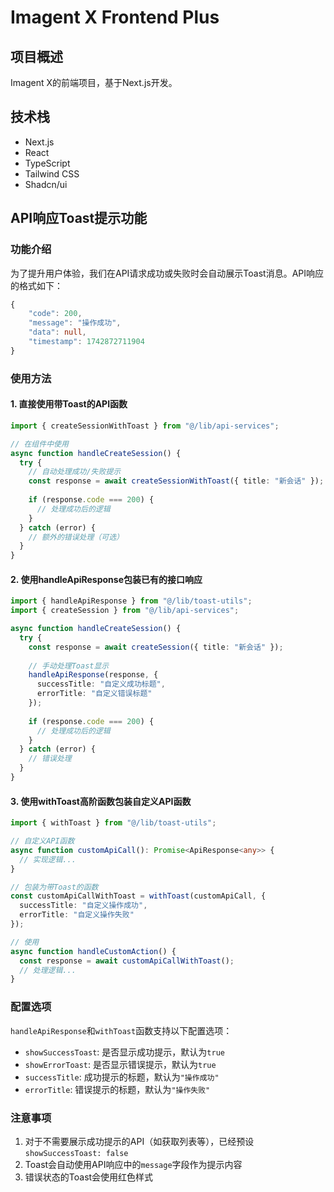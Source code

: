 # Imagent X Frontend Plus

## 项目概述

Imagent X的前端项目，基于Next.js开发。

## 技术栈

- Next.js
- React
- TypeScript
- Tailwind CSS
- Shadcn/ui

## API响应Toast提示功能

### 功能介绍

为了提升用户体验，我们在API请求成功或失败时会自动展示Toast消息。API响应的格式如下：

```typescript
{
    "code": 200,
    "message": "操作成功",
    "data": null,
    "timestamp": 1742872711904
}
```

### 使用方法

#### 1. 直接使用带Toast的API函数

```typescript
import { createSessionWithToast } from "@/lib/api-services";

// 在组件中使用
async function handleCreateSession() {
  try {
    // 自动处理成功/失败提示
    const response = await createSessionWithToast({ title: "新会话" });
    
    if (response.code === 200) {
      // 处理成功后的逻辑
    }
  } catch (error) {
    // 额外的错误处理（可选）
  }
}
```

#### 2. 使用handleApiResponse包装已有的接口响应

```typescript
import { handleApiResponse } from "@/lib/toast-utils";
import { createSession } from "@/lib/api-services";

async function handleCreateSession() {
  try {
    const response = await createSession({ title: "新会话" });
    
    // 手动处理Toast显示
    handleApiResponse(response, {
      successTitle: "自定义成功标题",
      errorTitle: "自定义错误标题"
    });
    
    if (response.code === 200) {
      // 处理成功后的逻辑
    }
  } catch (error) {
    // 错误处理
  }
}
```

#### 3. 使用withToast高阶函数包装自定义API函数

```typescript
import { withToast } from "@/lib/toast-utils";

// 自定义API函数
async function customApiCall(): Promise<ApiResponse<any>> {
  // 实现逻辑...
}

// 包装为带Toast的函数
const customApiCallWithToast = withToast(customApiCall, {
  successTitle: "自定义操作成功",
  errorTitle: "自定义操作失败"
});

// 使用
async function handleCustomAction() {
  const response = await customApiCallWithToast();
  // 处理逻辑...
}
```

### 配置选项

`handleApiResponse`和`withToast`函数支持以下配置选项：

- `showSuccessToast`: 是否显示成功提示，默认为`true`
- `showErrorToast`: 是否显示错误提示，默认为`true`
- `successTitle`: 成功提示的标题，默认为`"操作成功"`
- `errorTitle`: 错误提示的标题，默认为`"操作失败"`

### 注意事项

1. 对于不需要展示成功提示的API（如获取列表等），已经预设`showSuccessToast: false`
2. Toast会自动使用API响应中的`message`字段作为提示内容
3. 错误状态的Toast会使用红色样式